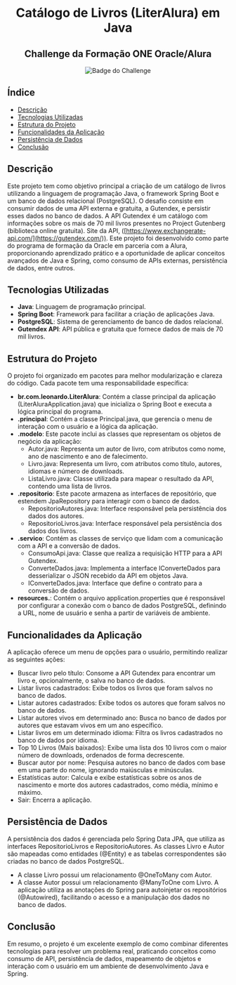<h1 align="center">Catálogo de Livros (LiterAlura) em Java</h1>
<h2 align="center">Challenge da Formação ONE Oracle/Alura</h2>

<p align="center">
  <img src="" alt="Badge do Challenge">
</p>

## Índice

- [Descrição](#descrição)
- [Tecnologias Utilizadas](#tecnologias-utilizadas)
- [Estrutura do Projeto](#estrutura-do-projeto)
- [Funcionalidades da Aplicação](#funcionalidades-da-aplicação)
- [Persistência de Dados](#persistência-de-dados)
- [Conclusão](#conclusão)

## Descrição

Este projeto tem como objetivo principal a criação de um catálogo de livros utilizando a linguagem de programação Java, o framework Spring Boot e um banco de dados relacional (PostgreSQL). O desafio consiste em consumir dados de uma API externa e gratuita, a Gutendex, e persistir esses dados no banco de dados.
A API Gutendex é um catálogo com informações sobre os mais de 70 mil livros presentes no Project Gutenberg (biblioteca online gratuita).
Site da API, ([https://www.exchangerate-api.com/](https://gutendex.com/)).
Este projeto foi desenvolvido como parte do programa de formação da Oracle em parceria com a Alura, proporcionando aprendizado prático e a oportunidade de aplicar conceitos avançados de Java e Spring, como consumo de APIs externas, persistência de dados, entre outros.



## Tecnologias Utilizadas

- **Java**: Linguagem de programação principal.
- **Spring Boot**: Framework para facilitar a criação de aplicações Java.
- **PostgreSQL**: Sistema de gerenciamento de banco de dados relacional.
- **Gutendex API**: API pública e gratuita que fornece dados de mais de 70 mil livros.



## Estrutura do Projeto

O projeto foi organizado em pacotes para melhor modularização e clareza do código. Cada pacote tem uma responsabilidade específica:
- **br.com.leonardo.LiterAlura**: Contém a classe principal da aplicação (LiterAluraApplication.java) que inicializa o Spring Boot e executa a lógica principal do programa.
- **.principal**: Contém a classe Principal.java, que gerencia o menu de interação com o usuário e a lógica da aplicação.
- **.modelo**: Este pacote inclui as classes que representam os objetos de negócio da aplicação:
  - Autor.java: Representa um autor de livro, com atributos como nome, ano de nascimento e ano de falecimento.
  - Livro.java: Representa um livro, com atributos como título, autores, idiomas e número de downloads.
  - ListaLivro.java:  Classe utilizada para mapear o resultado da API, contendo uma lista de livros.
- **.repositorio**: Este pacote armazena as interfaces de repositório, que estendem JpaRepository para interagir com o banco de dados.
  - RepositorioAutores.java: Interface responsável pela persistência dos dados dos autores.
  - RepositorioLivros.java: Interface responsável pela persistência dos dados dos livros.
- **.servico**: Contém as classes de serviço que lidam com a comunicação com a API e a conversão de dados.
  - ConsumoApi.java: Classe que realiza a requisição HTTP para a API Gutendex.
  - ConverteDados.java: Implementa a interface IConverteDados para desserializar o JSON recebido da API em objetos Java.
  - IConverteDados.java: Interface que define o contrato para a conversão de dados.
- **resources.**: Contém o arquivo application.properties que é responsável por configurar a conexão com o banco de dados PostgreSQL, definindo a URL, nome de usuário e senha a partir de variáveis de ambiente.



 ## Funcionalidades da Aplicação

A aplicação oferece um menu de opções para o usuário, permitindo realizar as seguintes ações:
- Buscar livro pelo título: Consome a API Gutendex para encontrar um livro e, opcionalmente, o salva no banco de dados.
- Listar livros cadastrados: Exibe todos os livros que foram salvos no banco de dados.
- Listar autores cadastrados: Exibe todos os autores que foram salvos no banco de dados.
- Listar autores vivos em determinado ano: Busca no banco de dados por autores que estavam vivos em um ano específico.
- Listar livros em um determinado idioma: Filtra os livros cadastrados no banco de dados por idioma.
- Top 10 Livros (Mais baixados): Exibe uma lista dos 10 livros com o maior número de downloads, ordenados de forma decrescente.
- Buscar autor por nome: Pesquisa autores no banco de dados com base em uma parte do nome, ignorando maiúsculas e minúsculas.
- Estatísticas autor: Calcula e exibe estatísticas sobre os anos de nascimento e morte dos autores cadastrados, como média, mínimo e máximo.
- Sair: Encerra a aplicação.



## Persistência de Dados

A persistência dos dados é gerenciada pelo Spring Data JPA, que utiliza as interfaces RepositorioLivros e RepositorioAutores. As classes Livro e Autor são mapeadas como entidades (@Entity) e as tabelas correspondentes são criadas no banco de dados PostgreSQL.
- A classe Livro possui um relacionamento @OneToMany com Autor.
- A classe Autor possui um relacionamento @ManyToOne com Livro.
A aplicação utiliza as anotações do Spring para autoinjetar os repositórios (@Autowired), facilitando o acesso e a manipulação dos dados no banco de dados.



## Conclusão

Em resumo, o projeto é um excelente exemplo de como combinar diferentes tecnologias para resolver um problema real, praticando conceitos como consumo de API, persistência de dados, mapeamento de objetos e interação com o usuário em um ambiente de desenvolvimento Java e Spring.
